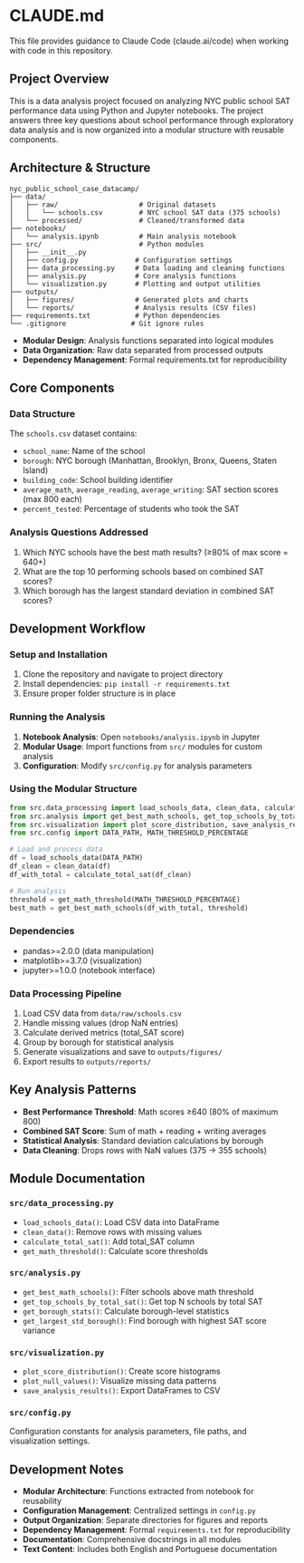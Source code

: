 # CLAUDE.md

This file provides guidance to Claude Code (claude.ai/code) when working with code in this repository.

## Project Overview

This is a data analysis project focused on analyzing NYC public school SAT performance data using Python and Jupyter notebooks. The project answers three key questions about school performance through exploratory data analysis and is now organized into a modular structure with reusable components.

## Architecture & Structure

```
nyc_public_school_case_datacamp/
├── data/
│   ├── raw/                    # Original datasets
│   │   └── schools.csv         # NYC school SAT data (375 schools)
│   └── processed/              # Cleaned/transformed data
├── notebooks/
│   └── analysis.ipynb          # Main analysis notebook
├── src/                        # Python modules
│   ├── __init__.py
│   ├── config.py              # Configuration settings
│   ├── data_processing.py     # Data loading and cleaning functions
│   ├── analysis.py            # Core analysis functions
│   └── visualization.py       # Plotting and output utilities
├── outputs/
│   ├── figures/               # Generated plots and charts
│   └── reports/               # Analysis results (CSV files)
├── requirements.txt           # Python dependencies
└── .gitignore                # Git ignore rules
```

- **Modular Design**: Analysis functions separated into logical modules
- **Data Organization**: Raw data separated from processed outputs
- **Dependency Management**: Formal requirements.txt for reproducibility

## Core Components

### Data Structure
The `schools.csv` dataset contains:
- `school_name`: Name of the school
- `borough`: NYC borough (Manhattan, Brooklyn, Bronx, Queens, Staten Island)
- `building_code`: School building identifier
- `average_math`, `average_reading`, `average_writing`: SAT section scores (max 800 each)
- `percent_tested`: Percentage of students who took the SAT

### Analysis Questions Addressed
1. Which NYC schools have the best math results? (≥80% of max score = 640+)
2. What are the top 10 performing schools based on combined SAT scores?
3. Which borough has the largest standard deviation in combined SAT scores?

## Development Workflow

### Setup and Installation
1. Clone the repository and navigate to project directory
2. Install dependencies: `pip install -r requirements.txt`
3. Ensure proper folder structure is in place

### Running the Analysis
1. **Notebook Analysis**: Open `notebooks/analysis.ipynb` in Jupyter
2. **Modular Usage**: Import functions from `src/` modules for custom analysis
3. **Configuration**: Modify `src/config.py` for analysis parameters

### Using the Modular Structure
```python
from src.data_processing import load_schools_data, clean_data, calculate_total_sat
from src.analysis import get_best_math_schools, get_top_schools_by_total_sat
from src.visualization import plot_score_distribution, save_analysis_results
from src.config import DATA_PATH, MATH_THRESHOLD_PERCENTAGE

# Load and process data
df = load_schools_data(DATA_PATH)
df_clean = clean_data(df)
df_with_total = calculate_total_sat(df_clean)

# Run analysis
threshold = get_math_threshold(MATH_THRESHOLD_PERCENTAGE)
best_math = get_best_math_schools(df_with_total, threshold)
```

### Dependencies
- pandas>=2.0.0 (data manipulation)
- matplotlib>=3.7.0 (visualization)  
- jupyter>=1.0.0 (notebook interface)

### Data Processing Pipeline
1. Load CSV data from `data/raw/schools.csv`
2. Handle missing values (drop NaN entries)
3. Calculate derived metrics (total_SAT score)
4. Group by borough for statistical analysis
5. Generate visualizations and save to `outputs/figures/`
6. Export results to `outputs/reports/`

## Key Analysis Patterns

- **Best Performance Threshold**: Math scores ≥640 (80% of maximum 800)
- **Combined SAT Score**: Sum of math + reading + writing averages
- **Statistical Analysis**: Standard deviation calculations by borough
- **Data Cleaning**: Drops rows with NaN values (375 → 355 schools)

## Module Documentation

### `src/data_processing.py`
- `load_schools_data()`: Load CSV data into DataFrame
- `clean_data()`: Remove rows with missing values
- `calculate_total_sat()`: Add total_SAT column
- `get_math_threshold()`: Calculate score thresholds

### `src/analysis.py`
- `get_best_math_schools()`: Filter schools above math threshold
- `get_top_schools_by_total_sat()`: Get top N schools by total SAT
- `get_borough_stats()`: Calculate borough-level statistics
- `get_largest_std_borough()`: Find borough with highest SAT score variance

### `src/visualization.py`
- `plot_score_distribution()`: Create score histograms
- `plot_null_values()`: Visualize missing data patterns
- `save_analysis_results()`: Export DataFrames to CSV

### `src/config.py`
Configuration constants for analysis parameters, file paths, and visualization settings.

## Development Notes

- **Modular Architecture**: Functions extracted from notebook for reusability
- **Configuration Management**: Centralized settings in `config.py`
- **Output Organization**: Separate directories for figures and reports
- **Dependency Management**: Formal `requirements.txt` for reproducibility
- **Documentation**: Comprehensive docstrings in all modules
- **Text Content**: Includes both English and Portuguese documentation